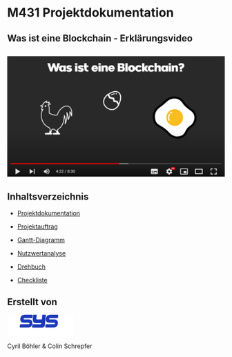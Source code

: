 # M431 Projektdokumentation
## Was ist eine Blockchain - Erklärungsvideo

[![Redirect zu Youtube](Source/Youtube-Video.png)](https://www.youtube.com/watch?v=M1NhSMybHyE)
---

## Inhaltsverzeichnis

- [Projektdokumentation](Projektdokumentation.md)

- [Projektauftrag](Projektauftrag.pdf)

- [Gantt-Diagramm](Gantt.xlsx)

- [Nutzwertanalyse](Nutzwertanalyse.xlsx)

- [Drehbuch](Drehbuch.docx)

- [Checkliste](Checkliste.pdf)

## Erstellt von 
<img src="Source/SysTec_white.png" height="60.75" width="151.5"><br>
Cyril Böhler & Colin Schrepfer